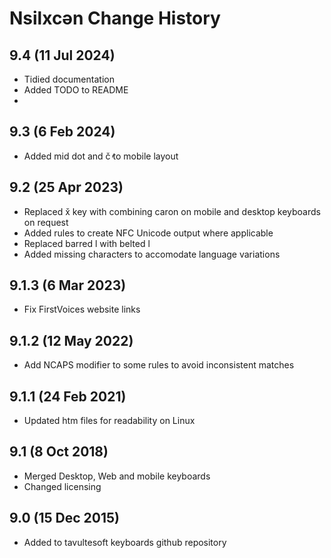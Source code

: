 Nsilxcən Change History
============================
9.4 (11 Jul 2024)
------------------
* Tidied documentation
* Added TODO to README
* 

9.3 (6 Feb 2024)
------------------
* Added mid dot and č̓ to mobile layout

9.2 (25 Apr 2023)
-------------------
* Replaced x̌ key with combining caron on mobile and desktop keyboards on request
* Added rules to create NFC Unicode output where applicable
* Replaced barred l with belted l
* Added missing characters to accomodate language variations

9.1.3 (6 Mar 2023)
-------------------
* Fix FirstVoices website links

9.1.2 (12 May 2022)
-------------------
* Add NCAPS modifier to some rules to avoid inconsistent matches

9.1.1 (24 Feb 2021)
-------------------
* Updated htm files for readability on Linux

9.1 (8 Oct 2018)
-----------------
* Merged Desktop, Web and mobile keyboards
* Changed licensing

9.0 (15 Dec 2015)
-----------------

* Added to tavultesoft keyboards github repository
